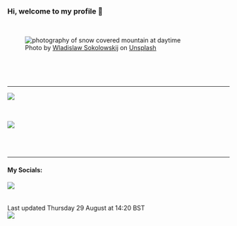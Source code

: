 <h3>Hi, welcome to my profile 👋</h3>

<br />
<figure>
  <img
    src="https://images.unsplash.com/photo-1476108621677-3c620901b5e7?crop=entropy&cs=tinysrgb&fit=max&fm=jpg&ixid=M3wyNzQ3MDB8MHwxfHJhbmRvbXx8fHx8fHx8fDE3MjQ5MzQ1MTZ8&ixlib=rb-4.0.3&q=80&w=1080&auto=format"
    alt="photography of snow covered mountain at daytime" 
  />
  <figcaption>Photo by <a
    href="https://unsplash.com/@wsokolowskij?utm_source=Profile%20readme&utm_medium=referral">Wladislaw Sokolowskij</a> on <a
    href="https://unsplash.com/?utm_source=Profile%20readme&utm_medium=referral">Unsplash</a></figcaption>
</figure>




  <br /><br /><br />

<hr />
<img
  src="https://github-readme-stats.vercel.app/api?username=shanelucy&show_icons=true&theme=calm"
/>
<br /><br /><br />

<img 
  src="https://github-readme-stats.vercel.app/api/top-langs/?username=shanelucy&theme=calm"
/>
<br /><br /><br /><br />
<hr />
<h4>My Socials:</h4>
<a href="https://uk.linkedin.com/in/shane-lucy-4735b616a">
  <img
    src="https://img.shields.io/badge/linkedin%20-%230077B5.svg?&style=for-the-badge&logo=linkedin&logoColor=white"
  />
</a>
<br /><br /><br />
Last updated Thursday 29 August at 14:20 BST
<br />
<img
  src="https://github.com/ShaneLucy/ShaneLucy/workflows/README%20build/badge.svg"
/>
